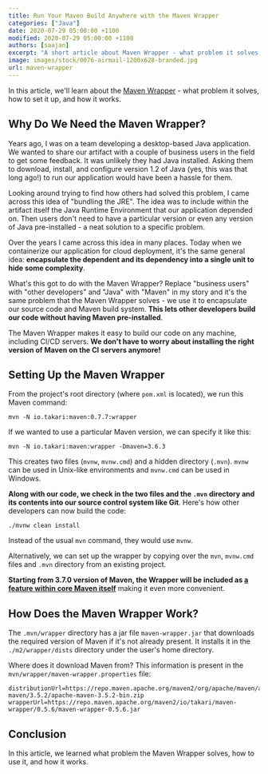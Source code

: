 ```yaml
---
title: Run Your Maven Build Anywhere with the Maven Wrapper
categories: ["Java"]
date: 2020-07-29 05:00:00 +1100
modified: 2020-07-29 05:00:00 +1100
authors: [saajan]
excerpt: "A short article about Maven Wrapper - what problem it solves, how to set it up, and how it works"
image: images/stock/0076-airmail-1200x628-branded.jpg
url: maven-wrapper
---
```


In this article, we'll learn about the [Maven Wrapper](https://github.com/takari/maven-wrapper) - what problem it solves, how to set it up, and how it works.

## Why Do We Need the Maven Wrapper?

Years ago, I was on a team developing a desktop-based Java application. We wanted to share our artifact with a couple of business users in the field to get some feedback. It was unlikely they had Java installed. Asking them to download, install, and configure version 1.2 of Java (yes, this was that long ago!) to run our application would have been a hassle for them. 

Looking around trying to find how others had solved this problem, I came across this idea of "bundling the JRE". The idea was to include within the artifact itself the Java Runtime Environment that our application depended on. Then users don't need to have a particular version or even any version of Java pre-installed - a neat solution to a specific problem. 

Over the years I came across this idea in many places. Today when we containerize our application for cloud deployment, it's the same general idea: **encapsulate the dependent and its dependency into a single unit to hide some complexity**. 

What's this got to do with the Maven Wrapper? Replace "business users" with "other developers" and "Java" with "Maven" in my story and it's the same problem that the Maven Wrapper solves - we use it to encapsulate our source code and Maven build system. **This lets other developers build our code without having Maven pre-installed**.

The Maven Wrapper makes it easy to build our code on any machine, including CI/CD servers. **We don't have to worry about installing the right version of Maven on the CI servers anymore!**

## Setting Up the Maven Wrapper

From the project's root directory (where `pom.xml` is located), we run this Maven command:

```text
mvn -N io.takari:maven:0.7.7:wrapper
```

If we wanted to use a particular Maven version, we can specify it like this:

```text
mvn -N io.takari:maven:wrapper -Dmaven=3.6.3
```

This creates two files (`mvnw`, `mvnw.cmd`) and a hidden directory (`.mvn`). `mvnw` can be used in Unix-like environments and `mvnw.cmd` can be used in Windows. 

**Along with our code, we check in the two files and the `.mvn` directory and its contents into our source control system like Git**. Here's how other developers can now build the code:

```text
./mvnw clean install
```

Instead of the usual `mvn` command, they would use `mvnw`. 

Alternatively, we can set up the wrapper by copying over the `mvn`, `mvnw.cmd` files and `.mvn` directory from an existing project.

**Starting from 3.7.0 version of Maven, the Wrapper will be included as [a feature within core Maven itself](https://www.infoq.com/news/2020/04/maven-wrapper/)** making it even more convenient. 

## How Does the Maven Wrapper Work?

The `.mvn/wrapper` directory has a jar file `maven-wrapper.jar` that downloads the required version of Maven if it's not already present. It installs it in the `./m2/wrapper/dists` directory under the user's home directory.

Where does it download Maven from? This information is present in the `mvn/wrapper/maven-wrapper.properties` file:

```text
distributionUrl=https://repo.maven.apache.org/maven2/org/apache/maven/apache-maven/3.5.2/apache-maven-3.5.2-bin.zip
wrapperUrl=https://repo.maven.apache.org/maven2/io/takari/maven-wrapper/0.5.6/maven-wrapper-0.5.6.jar
```

## Conclusion

In this article, we learned what problem the Maven Wrapper solves, how to use it, and how it works.